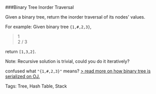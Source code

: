 ###Binary Tree Inorder Traversal

Given a binary tree, return the inorder traversal of its nodes' values.

For example:
Given binary tree `{1,#,2,3}`,

>   1
>    \
>     2
>    /
>   3

return `[1,3,2]`.

Note: Recursive solution is trivial, could you do it iteratively?

confused what `"{1,#,2,3}"` means? [> read more on how binary tree is serialized on OJ.](https://leetcode.com/problems/binary-tree-inorder-traversal/#)

Tags: Tree, Hash Table, Stack
